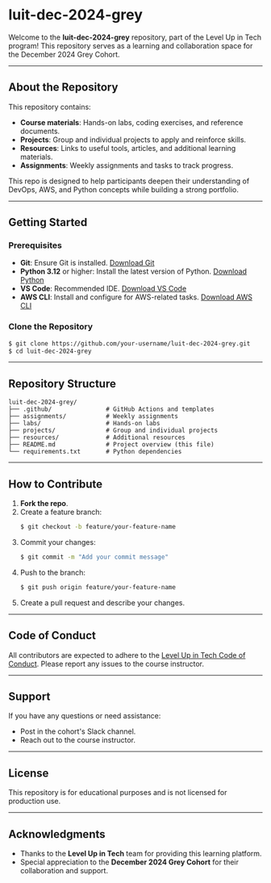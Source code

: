 # luit-dec-2024-grey

Welcome to the **luit-dec-2024-grey** repository, part of the Level Up in Tech program! This repository serves as a learning and collaboration space for the December 2024 Grey Cohort.

---

## About the Repository

This repository contains:

- **Course materials**: Hands-on labs, coding exercises, and reference documents.
- **Projects**: Group and individual projects to apply and reinforce skills.
- **Resources**: Links to useful tools, articles, and additional learning materials.
- **Assignments**: Weekly assignments and tasks to track progress.

This repo is designed to help participants deepen their understanding of DevOps, AWS, and Python concepts while building a strong portfolio.

---

## Getting Started

### Prerequisites

- **Git**: Ensure Git is installed. [Download Git](https://git-scm.com/)
- **Python 3.12** or higher: Install the latest version of Python. [Download Python](https://www.python.org/downloads/)
- **VS Code**: Recommended IDE. [Download VS Code](https://code.visualstudio.com/)
- **AWS CLI**: Install and configure for AWS-related tasks. [Download AWS CLI](https://aws.amazon.com/cli/)

### Clone the Repository

```bash
$ git clone https://github.com/your-username/luit-dec-2024-grey.git
$ cd luit-dec-2024-grey
```

---

## Repository Structure

```plaintext
luit-dec-2024-grey/
├── .github/               # GitHub Actions and templates
├── assignments/           # Weekly assignments
├── labs/                  # Hands-on labs
├── projects/              # Group and individual projects
├── resources/             # Additional resources
├── README.md              # Project overview (this file)
└── requirements.txt       # Python dependencies
```

---

## How to Contribute

1. **Fork the repo**.
2. Create a feature branch:
   ```bash
   $ git checkout -b feature/your-feature-name
   ```
3. Commit your changes:
   ```bash
   $ git commit -m "Add your commit message"
   ```
4. Push to the branch:
   ```bash
   $ git push origin feature/your-feature-name
   ```
5. Create a pull request and describe your changes.

---

## Code of Conduct

All contributors are expected to adhere to the [Level Up in Tech Code of Conduct](https://levelupintech.com/code-of-conduct). Please report any issues to the course instructor.

---

## Support

If you have any questions or need assistance:

- Post in the cohort's Slack channel.
- Reach out to the course instructor.

---

## License

This repository is for educational purposes and is not licensed for production use.

---

## Acknowledgments

- Thanks to the **Level Up in Tech** team for providing this learning platform.
- Special appreciation to the **December 2024 Grey Cohort** for their collaboration and support.
